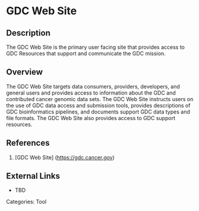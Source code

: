 # GDC Web Site #
## Description ##
The GDC Web Site is the primary user facing site that provides access to GDC Resources that support and communicate the GDC mission.
## Overview ##
The GDC Web Site targets data consumers, providers, developers, and general users and provides access to information about the GDC and contributed cancer genomic data sets. The GDC Web Site instructs users on the use of GDC data access and submission tools, provides descriptions of GDC bioinformatics pipelines, and documents support GDC data types and file formats. The GDC Web Site also provides access to GDC support resources.

## References ##
1. [GDC Web Site] (https://gdc.cancer.gov)

## External Links ##
* TBD

Categories: Tool
